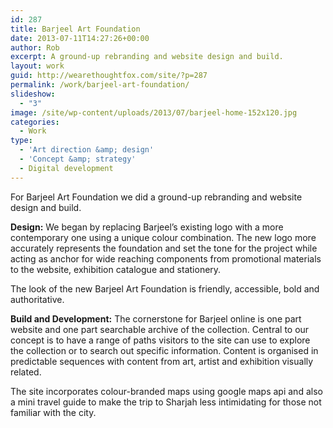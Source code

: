 ```yaml
---
id: 287
title: Barjeel Art Foundation
date: 2013-07-11T14:27:26+00:00
author: Rob
excerpt: A ground-up rebranding and website design and build.
layout: work
guid: http://wearethoughtfox.com/site/?p=287
permalink: /work/barjeel-art-foundation/
slideshow:
  - "3"
image: /site/wp-content/uploads/2013/07/barjeel-home-152x120.jpg
categories:
  - Work
type:
  - 'Art direction &amp; design'
  - 'Concept &amp; strategy'
  - Digital development
---
```

For Barjeel Art Foundation we did a ground-up rebranding and website design and build.

**Design:** We began by replacing Barjeel&#8217;s existing logo with a more contemporary one using a unique colour combination. The new logo more accurately represents the foundation and set the tone for the project while acting as anchor for wide reaching components from promotional materials to the website, exhibition catalogue and stationery.

The look of the new Barjeel Art Foundation is friendly, accessible, bold and authoritative.

**Build and Development:** The cornerstone for Barjeel online is one part website and one part searchable archive of the collection. Central to our concept is to have a range of paths visitors to the site can use to explore the collection or to search out specific information. Content is organised in predictable sequences with content from art, artist and exhibition visually related.

The site incorporates colour-branded maps using google maps api and also a mini travel guide to make the trip to Sharjah less intimidating for those not familiar with the city.

&nbsp;

&nbsp;
